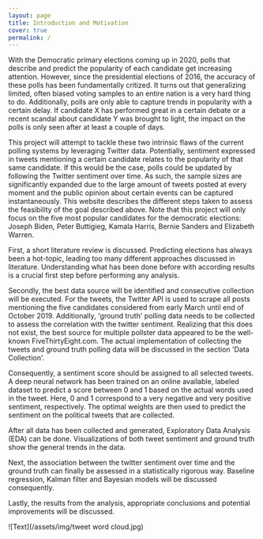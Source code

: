 ```yaml
---
layout: page
title: Introduction and Motivation
cover: true
permalink: /
---
```


With the Democratic primary elections coming up in 2020, polls that describe and predict the popularity of each candidate get increasing attention. However, since the presidential elections of 2016, the accuracy of these polls has been fundamentally critized. It turns out that generalizing limited, often biased voting samples to an entire nation is a very hard thing to do. Additionally, polls are only able to capture trends in popularity with a certain delay. If candidate X has performed great in a certain debate or a recent scandal about candidate Y was brought to light, the impact on the polls is only seen after at least a couple of days. 

This project will attempt to tackle these two intrinsic flaws of the current polling systems by leveraging Twitter data. Potentially, sentiment expressed in tweets mentioning a certain candidate relates to the popularity of that same candidate. If this would be the case, polls could be updated by following the Twitter sentiment over time. As such, the sample sizes are significantly expanded due to the large amount of tweets posted at every moment and the public opinion about certain events can be captured instantaneously. This website describes the different steps taken to assess the feasibility of the goal described above. Note that this project will only focus on the five most popular candidates for the democratic elections: Joseph Biden, Peter Buttigieg, Kamala Harris, Bernie Sanders and Elizabeth Warren. 

First, a short literature review is discussed. Predicting elections has always been a hot-topic, leading too many different approaches discussed in literature. Understanding what has been done before with according results is a crucial first step before performing any analysis.

Secondly, the best data source will be identified and consecutive collection will be executed. For the tweets, the Twitter API is used to scrape all posts mentioning the five candidates considered from early March until end of October 2019. Additionally, 'ground truth' polling data needs to be collected to assess the correlation with the twitter sentiment. Realizing that this does not exist, the best source for multiple pollster data appeared to be the well-known FiveThirtyEight.com. The actual implementation of collecting the tweets and ground truth polling data will be discussed in the section 'Data Collection'.

Consequently, a sentiment score should be assigned to all selected tweets. A deep neural network has been trained on an online available, labeled dataset to predict a score between 0 and 1 based on the actual words used in the tweet. Here, 0 and 1 correspond to a very negative and very positive sentiment, respectively. The optimal weights are then used to predict the sentiment on the political tweets that are collected.

After all data has been collected and generated, Exploratory Data Analysis (EDA) can be done. Visualizations of both tweet sentiment and ground truth show the general trends in the data.

Next, the association between the twitter sentiment over time and the ground truth can finally be assessed in a statistically rigorous way. Baseline regression, Kalman filter and Bayesian models will be discussed consequently. 

Lastly, the results from the analysis, appropriate conclusions and potential improvements will be discussed.


![Text](/assets/img/tweet word cloud.jpg)
